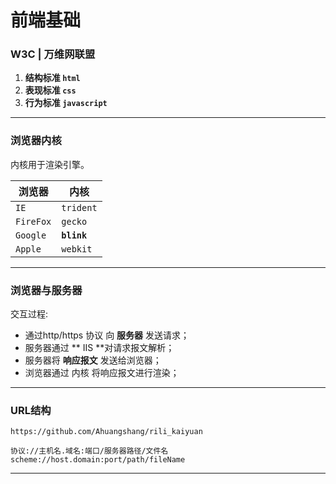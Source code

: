 # 前端基础 #


### W3C | 万维网联盟 ###

1. **结构标准 `html`**
2. **表现标准 `css`**
3. **行为标准 `javascript`**

---
### 浏览器内核 ###
内核用于渲染引擎。

浏览器|内核
-|-
`IE`|`trident`
`FireFox`|`gecko`
`Google`|**`blink`**
`Apple`|`webkit`

---

### 浏览器与服务器 ###
交互过程:
- 通过http/https 协议 向 **服务器** 发送请求；
- 服务器通过 ** IIS **对请求报文解析；
- 服务器将 **响应报文** 发送给浏览器；
- 浏览器通过 内核 将响应报文进行渲染；

---

### URL结构 ###

	https://github.com/Ahuangshang/rili_kaiyuan
	
	协议://主机名.域名:端口/服务器路径/文件名
	scheme://host.domain:port/path/fileName

---
